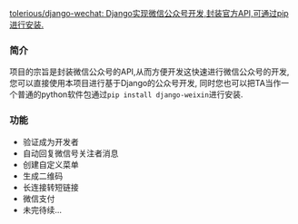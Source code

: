 [tolerious/django-wechat: Django实现微信公众号开发,封装官方API,可通过pip进行安装.](https://github.com/tolerious/django-wechat)

### 简介

项目的宗旨是封装微信公众号的API,从而方便开发这快速进行微信公众号的开发,您可以直接使用本项目进行基于Django的公众号开发, 同时您也可以把TA当作一个普通的python软件包通过`pip install django-weixin`进行安装.

### 功能

- 验证成为开发者
- 自动回复微信号关注者消息
- 创建自定义菜单
- 生成二维码
- 长连接转短链接
- 微信支付
- 未完待续...